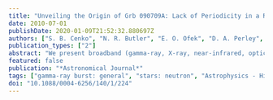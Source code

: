 ```yaml
---
title: "Unveiling the Origin of Grb 090709A: Lack of Periodicity in a Reddened Cosmological Long-Duration Gamma-Ray Burst"
date: 2010-07-01
publishDate: 2020-01-09T21:52:32.880697Z
authors: ["S. B. Cenko", "N. R. Butler", "E. O. Ofek", "D. A. Perley", "A. N. Morgan", "D. A. Frail", "J. Gorosabel", "J. S. Bloom", "A. J. Castro-Tirado", "J. Cepa", "P. Chandra", "A. de Ugarte Postigo", "A. V. Filippenko", "C. R. Klein", "S. R. Kulkarni", "A. A. Miller", "P. E. Nugent", "D. L. Starr"]
publication_types: ["2"]
abstract: "We present broadband (gamma-ray, X-ray, near-infrared, optical, and radio) observations of the Swift gamma-ray burst (GRB) 090709A and its afterglow in an effort to ascertain the origin of this high-energy transient. Previous analyses suggested that GRB 090709A exhibited quasi-periodic oscillations with a period of 8.06 s, a trait unknown in long-duration GRBs but typical of flares from soft gamma-ray repeaters. When properly accounting for the underlying shape of the power-density spectrum of GRB 090709A, we find no conclusive (&gt;3σ) evidence for the reported periodicity. In conjunction with the location of the transient (far from the Galactic plane and absent any nearby host galaxy in the local universe) and the evidence for extinction in excess of the Galactic value, we consider a magnetar origin relatively unlikely. A long-duration GRB, however, can account for the majority of the observed properties of this source. GRB 090709A is distinguished from other long-duration GRBs primarily by the large amount of obscuration from its host galaxy (A $_ K,obs$ &gt;åisebox-0.5ex  2 mag)."
featured: false
publication: "*Astronomical Journal*"
tags: ["gamma-ray burst: general", "stars: neutron", "Astrophysics - High Energy Astrophysical Phenomena"]
doi: "10.1088/0004-6256/140/1/224"
---
```


